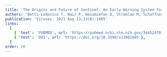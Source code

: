 ```yaml
---
title: 'The Origins and Future of Sentinel: An Early-Warning System for Pandemic Preemption and Response'
authors: 'Botti-Lodovico Y, Nair P, Nosamiefan D, Stremlau M, Schaffner S, Agignoae SV, Aiyepada JO, Ajogbasile FV, Akpede GO, Alhasan F, Andersen KG, Asogun DA, Ayodeji OO, Badiane AS, Barnes K, Bauer MR, Bell-Kareem A, Benard ME, Benevolence EO, Blessing O, Boehm CK, Boisen ML, Bond NG, Branco LM, Butts MJ, Carter A, Colubri A, …, Vinzé A, Vodzak ME, Welch N, Wurie HI, Zoumarou D, Grant DS, Ndiaye D, MacInnis B, Sabeti PC, Happi C'
publication: 'Viruses. 2021 Aug 13;13(8):1605'
links:
  [
    { 'text': 'PUBMED', url: 'https://pubmed.ncbi.nlm.nih.gov/34452470'},
    { 'text': 'DOI', url: 'https://doi.org/10.3390/v13081605'},
  ]
order: 20
---
```

